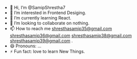 - 👋 Hi, I’m @SamipShrestha7
- 👀 I’m interested in Frontend Desiging.
- 🌱 I’m currently learning React.
- 💞️ I’m looking to collaborate on nothing.
- 📫 How to reach me shresthasamip35@gmail.com shresthasamip36@gmail.com shresthasamip38@gmail.com shresthasamip39@gmail.com .
- 😄 Pronouns: ...
- ⚡ Fun fact: love to learn New Things.

<!---
SamipShrestha7/SamipShrestha7 is a ✨ special ✨ repository because its `README.md` (this file) appears on your GitHub profile.
You can click the Preview link to take a look at your changes.
--->
